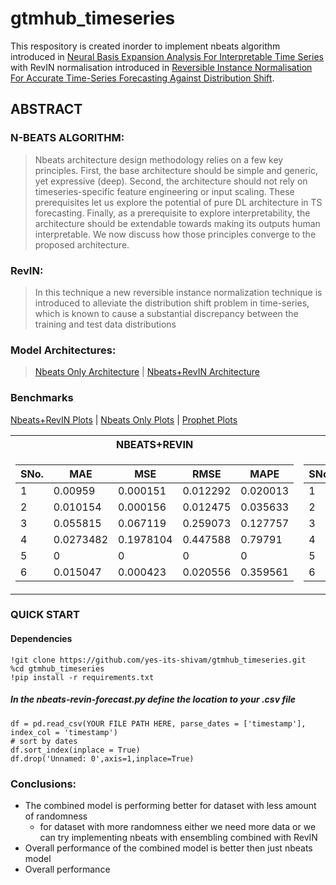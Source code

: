 # gtmhub_timeseries
This respository is created inorder to implement nbeats algorithm introduced in [Neural Basis Expansion Analysis For
Interpretable Time Series](https://arxiv.org/pdf/1905.10437.pdf) with RevIN normalisation introduced in [Reversible Instance Normalisation For
Accurate Time-Series Forecasting Against
Distribution Shift](https://openreview.net/pdf?id=cGDAkQo1C0p).

## ABSTRACT

### N-BEATS ALGORITHM:
> Nbeats architecture design methodology relies on a few key principles. First, the base architecture
should be simple and generic, yet expressive (deep). Second, the architecture should not rely on timeseries-specific feature engineering or input scaling. These prerequisites let us explore the potential
of pure DL architecture in TS forecasting. Finally, as a prerequisite to explore interpretability, the
architecture should be extendable towards making its outputs human interpretable. We now discuss
how those principles converge to the proposed architecture.

### RevIN:
> In this technique a new reversible instance normalization technique is introduced to alleviate the distribution shift problem in
time-series, which is known to cause a substantial discrepancy between the training and test data
distributions

### Model Architectures:
>[Nbeats Only Architecture](https://github.com/yes-its-shivam/gtmhub_timeseries/blob/main/nbeats.png) | [Nbeats+RevIN Architecture](https://github.com/yes-its-shivam/gtmhub_timeseries/blob/main/nbeats-revin.png)


### Benchmarks
[Nbeats+RevIN Plots](https://github.com/yes-its-shivam/gtmhub_timeseries/tree/main/images/nbeats%2Brevin) | [Nbeats Only Plots](https://github.com/yes-its-shivam/gtmhub_timeseries/tree/main/images/nbeats) | [Prophet Plots](https://github.com/yes-its-shivam/gtmhub_timeseries/tree/main/images/prophet)
<table>
<tr><th>NBEATS+REVIN</th><th>NBEATS</th><th>PROPHET</th></tr>
<tr><td>

| SNo. | MAE | MSE | RMSE | MAPE |
| --- | --- | --- | --- | --- |
| 1 | 0.00959	|0.000151	|0.012292|	0.020013 |
| 2 | 0.010154|	0.000156|	0.012475|	0.035633 |
| 3 | 0.055815|	0.067119|	0.259073|	0.127757 |
| 4 | 0.0273482|	0.1978104|	0.447588|	0.79791 |
| 5 | 0|	0|	0|	0 |
| 6 | 0.015047|	0.000423|	0.020556|	0.359561 |
  
 </td><td>

| SNo. | MAE | MSE | RMSE | MAPE |
| --- | --- | --- | --- | --- |
| 1 |0.015679026|0.00040932448|0.020231768|0.032722607|
| 2 |0.010508158|0.00016971033|0.013027292|0.03687593|
| 3 |0.05063609|0.05599884|0.23664074|0.115894966|
| 4 |25.655844|1695.0132|41.170536|0.7474986|
| 5 | 0|0|0|0|
| 6 |0.015393304|0.0004451943|0.021099627|0.36776572|

</td><td>

| SNo. | MAE | MSE | RMSE | MAPE |
| --- | --- | --- | --- | --- |
| 1 | 0.08360422 | 0.028019099 | 0.16738907 | 0.17512284 |
| 2 | 0.45510322 | 1.0613955 | 1.0302405 | 1.5963151 |
| 3 | 4.924484 | 127.84147 | 11.3067 | 11.189242 |
| 4 | 51.486607|8275.656|90.970634|1.5083215|
| 5 | 0|0|0|0|
| 6 | 2.4326794|21.394512|4.62542|55.74821 |

</td></tr> </table>

### QUICK START

#### Dependencies
```
!git clone https://github.com/yes-its-shivam/gtmhub_timeseries.git
%cd gtmhub_timeseries
!pip install -r requirements.txt
```
##### In the nbeats-revin-forecast.py define the location to your .csv file
```
df = pd.read_csv(YOUR FILE PATH HERE, parse_dates = ['timestamp'], index_col = 'timestamp')
# sort by dates
df.sort_index(inplace = True)
df.drop('Unnamed: 0',axis=1,inplace=True)
```

### Conclusions:

* The combined model is performing better for dataset with less amount of randomness
   * for dataset with more randomness either we need more data or we can try implementing nbeats with ensembling combined with RevIN
* Overall performance of the combined model is better then just nbeats model
* Overall performance
      
